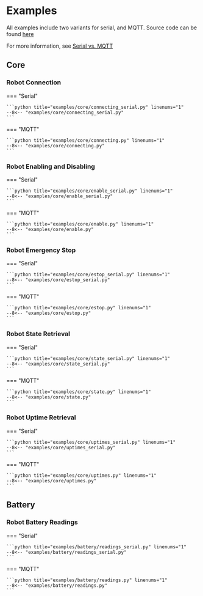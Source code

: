 # Examples

All examples include two variants for serial, and MQTT.
Source code can be found [here](https://github.com/meowmeowahr/kevinbotlib/tree/main/examples)

For more information, see [Serial vs. MQTT](architecture.md#serial-vs-mqtt)

## Core

### Robot Connection

=== "Serial"

    ```python title="examples/core/connecting_serial.py" linenums="1" 
    --8<-- "examples/core/connecting_serial.py"
    ```

=== "MQTT"


    ```python title="examples/core/connecting.py" linenums="1" 
    --8<-- "examples/core/connecting.py"
    ```

### Robot Enabling and Disabling

=== "Serial"

    ```python title="examples/core/enable_serial.py" linenums="1" 
    --8<-- "examples/core/enable_serial.py"
    ```

=== "MQTT"


    ```python title="examples/core/enable.py" linenums="1" 
    --8<-- "examples/core/enable.py"
    ```

### Robot Emergency Stop

=== "Serial"

    ```python title="examples/core/estop_serial.py" linenums="1" 
    --8<-- "examples/core/estop_serial.py"
    ```

=== "MQTT"


    ```python title="examples/core/estop.py" linenums="1" 
    --8<-- "examples/core/estop.py"
    ```

### Robot State Retrieval

=== "Serial"

    ```python title="examples/core/state_serial.py" linenums="1" 
    --8<-- "examples/core/state_serial.py"
    ```

=== "MQTT"


    ```python title="examples/core/state.py" linenums="1" 
    --8<-- "examples/core/state.py"
    ```

### Robot Uptime Retrieval

=== "Serial"

    ```python title="examples/core/uptimes_serial.py" linenums="1" 
    --8<-- "examples/core/uptimes_serial.py"
    ```

=== "MQTT"


    ```python title="examples/core/uptimes.py" linenums="1" 
    --8<-- "examples/core/uptimes.py"
    ```

## Battery

### Robot Battery Readings

=== "Serial"

    ```python title="examples/battery/readings_serial.py" linenums="1" 
    --8<-- "examples/battery/readings_serial.py"
    ```

=== "MQTT"


    ```python title="examples/battery/readings.py" linenums="1" 
    --8<-- "examples/battery/readings.py"
    ```